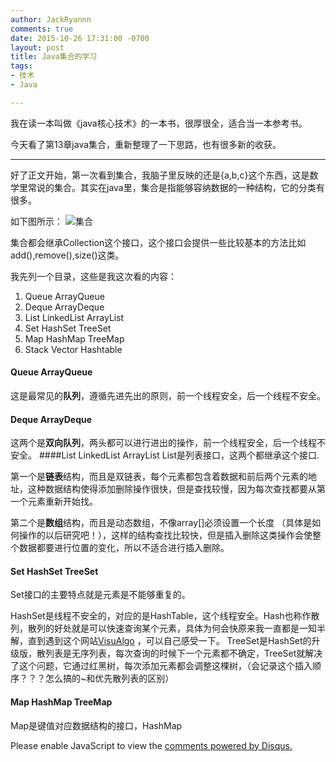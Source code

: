 ```yaml
---
author: JackRyannn
comments: true
date: 2015-10-26 17:31:00 -0700
layout: post
title: Java集合的学习
tags:
- 技术
- Java

---
```

我在读一本叫做《java核心技术》的一本书，很厚很全，适合当一本参考书。

今天看了第13章java集合，重新整理了一下思路，也有很多新的收获。
***
  好了正文开始，第一次看到集合，我脑子里反映的还是{a,b,c}这个东西，这是数学里常说的集合。其实在java里，集合是指能够容纳数据的一种结构，它的分类有很多。
  
  如下图所示：
  ![集合](http://p.blog.csdn.net/images/p_blog_csdn_net/EvanLiu/map.bmp)
  
  
  集合都会继承Collection这个接口，这个接口会提供一些比较基本的方法比如add(),remove(),size()这类。
  
  我先列一个目录，这些是我这次看的内容：
  
  1. Queue ArrayQueue 
  2. Deque ArrayDeque
  3. List LinkedList ArrayList
  4. Set HashSet TreeSet
  5. Map HashMap TreeMap
  6. Stack Vector Hashtable
  
#### Queue ArrayQueue 
这是最常见的**队列**，遵循先进先出的原则，前一个线程安全，后一个线程不安全。
#### Deque ArrayDeque
这两个是**双向队列**，两头都可以进行进出的操作，前一个线程安全，后一个线程不安全。
####List LinkedList ArrayList
List是列表接口，这两个都继承这个接口.

第一个是**链表**结构，而且是双链表，每个元素都包含着数据和前后两个元素的地址，这种数据结构使得添加删除操作很快，但是查找较慢，因为每次查找都要从第一个元素重新开始找。

第二个是**数组**结构，而且是动态数组，不像array[]必须设置一个长度
（具体是如何操作的以后研究吧！），这样的结构查找比较快，但是插入删除这类操作会使整个数据都要进行位置的变化，所以不适合进行插入删除。

#### Set HashSet TreeSet
Set接口的主要特点就是元素是不能够重复的。 

HashSet是线程不安全的，对应的是HashTable，这个线程安全。Hash也称作散列，散列的好处就是可以快速查询某个元素，具体为何会快原来我一直都是一知半解，直到遇到这个网站[VisuAlgo](http://zh.visualgo.net/) ，可以自己感受一下。
TreeSet是HashSet的升级版，散列表是无序列表，每次查询的时候下一个元素都不确定，TreeSet就解决了这个问题，它通过红黑树，每次添加元素都会调整这棵树，（会记录这个插入顺序？？？怎么搞的~和优先散列表的区别）
#### Map HashMap TreeMap
Map是键值对应数据结构的接口，HashMap
  
  
  
  
  
  



<div id="disqus_thread"></div>
<script>
/**
*  RECOMMENDED CONFIGURATION VARIABLES: EDIT AND UNCOMMENT THE SECTION BELOW TO INSERT DYNAMIC VALUES FROM YOUR PLATFORM OR CMS.
*  LEARN WHY DEFINING THESE VARIABLES IS IMPORTANT: https://disqus.com/admin/universalcode/#configuration-variables
*/
/*
var disqus_config = function () {
this.page.url = PAGE_URL;  // Replace PAGE_URL with your page's canonical URL variable
this.page.identifier = PAGE_IDENTIFIER; // Replace PAGE_IDENTIFIER with your page's unique identifier variable
};
*/
(function() {  // DON'T EDIT BELOW THIS LINE
var d = document, s = d.createElement('script');

s.src = '//jackryannnblog.disqus.com/embed.js';

s.setAttribute('data-timestamp', +new Date());
(d.head || d.body).appendChild(s);
})();
</script>
<noscript>Please enable JavaScript to view the <a href="https://disqus.com/?ref_noscript" rel="nofollow">comments powered by Disqus.</a></noscript>
